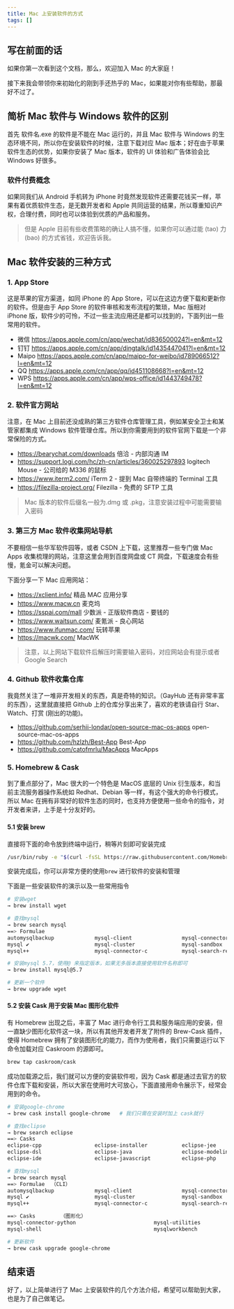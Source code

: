 ```yaml
---
title: Mac 上安装软件的方式
tags: []
---
```



## 写在前面的话

如果你第一次看到这个文档，那么，欢迎加入 Mac 的大家庭！

接下来我会带领你来初始化的刚到手还热乎的 Mac，如果能对你有些帮助，那最好不过了。

## 简析 Mac 软件与 Windows 软件的区别

首先 软件名.exe 的软件是不能在 Mac 运行的，并且 Mac 软件与 Windows 的生态环境不同，所以你在安装软件的时候，注意下载对应 Mac 版本；好在由于苹果软件生态的优势，如果你安装了 Mac 版本，软件的 UI 体验和广告体验会比 Windows 好很多。

### 软件付费概念

如果同我们从 Android 手机转为 iPhone 时竟然发现软件还需要花钱买一样，苹果有着优质软件生态，是无数开发者和 Apple 共同运营的结果，所以尊重知识产权，合理付费，同时也可以体验到优质的产品和服务。

> 但是 Apple 目前有些收费策略的确让人搞不懂，如果你可以通过能 (tao) 力 (bao) 的方式省钱，欢迎告诉我。

## Mac 软件安装的三种方式

### 1. App Store

这是苹果的官方渠道，如同 iPhone 的 App Store，可以在这边方便下载和更新你的软件。但是由于 App Store 的软件审核和发布流程的繁琐，Mac 版相对 iPhone 版，软件少的可怜，不过一些主流应用还是都可以找到的，下面列出一些常用的软件。

- 微信 <https://apps.apple.com/cn/app/wechat/id836500024?l=en&mt=12>
- 钉钉 <https://apps.apple.com/cn/app/dingtalk/id1435447041?l=en&mt=12>
- Maipo <https://apps.apple.com/cn/app/maipo-for-weibo/id789066512?l=en&mt=12>
- QQ  <https://apps.apple.com/cn/app/qq/id451108668?l=en&mt=12>
- WPS <https://apps.apple.com/cn/app/wps-office/id1443749478?l=en&mt=12>

### 2. 软件官方网站

注意，在 Mac 上目前还没成熟的第三方软件仓库管理工具，例如某安全卫士和某管家都集成 Windows 软件管理仓库。所以到你需要用到的软件官网下载是一个非常保险的方式。

- <https://bearychat.com/downloads>  倍洽 - 内部沟通 IM
- <https://support.logi.com/hc/zh-cn/articles/360025297893>  logitech Mouse - 公司给的 M336 的鼠标
- <https://www.iterm2.com/>  iTerm 2 - 提到 Mac 自带终端的 Terminal 工具
- <https://filezilla-project.org/>  Filezilla - 免费的 SFTP 工具

> Mac 版本的软件后缀名一般为.dmg 或 .pkg，注意安装过程中可能需要输入密码

### 3. 第三方 Mac 软件收集网站导航

不要相信一些华军软件园等，或者 CSDN 上下载，这里推荐一些专门做 Mac Apps 收集梳理的网站，注意这里会用到百度网盘或 CT 网盘，下载速度会有些慢，氪金可以解决问题。

下面分享一下 Mac 应用网站：

- <https://xclient.info/>  精品 MAC 应用分享
- <https://www.macw.cn>  麦克坞
- <https://sspai.com/mall>  少数派 - 正版软件商店 - 要钱的
- <https://www.waitsun.com/> 麦氪派 - 良心网站
- <https://www.ifunmac.com/>  玩转苹果
- <https://macwk.com/> MacWK

> 注意，以上网站下载软件后解压时需要输入密码，对应网站会有提示或者 Google Search

### 4. Github 软件收集仓库

我竟然关注了一堆非开发相关的东西，真是奇特的知识。（GayHub 还有非常丰富的东西），这里就直接把 Github 上的仓库分享出来了，喜欢的老铁请自行 Star、Watch、打赏 (刚出的功能)。

- <https://github.com/serhii-londar/open-source-mac-os-apps>  open-source-mac-os-apps
- <https://github.com/hzlzh/Best-App>  Best-App
- <https://github.com/catofmrlu/MacApps>  MacApps

### 5. Homebrew & Cask

到了重点部分了，Mac 很大的一个特色是 MacOS 底层的 Unix 衍生版本，和当前主流服务器操作系统如 Redhat、Debian 等一样，有这个强大的命令行模式，所以 Mac 在拥有非常好的软件生态的同时，也支持方便使用一些命令的指令，对开发者来讲，上手是十分友好的。

#### 5.1 安装 brew

直接将下面的命令放到终端中运行，稍等片刻即可安装完成

```bash
/usr/bin/ruby -e "$(curl -fsSL https://raw.githubusercontent.com/Homebrew/install/master/install)"
```

安装完成后，你可以非常方便的使用`brew` 进行软件的安装和管理

下面是一些安装软件的演示以及一些常用指令

```bash
# 安装wget
→ brew install wget

# 查找mysql
→ brew search mysql
==> Formulae
automysqlbackup             mysql-client                mysql-connector-c++         mysql-utilities             mysql@5.7
mysql ✔                     mysql-cluster               mysql-sandbox               mysql@5.5 ✔                 mysqltuner
mysql++                     mysql-connector-c           mysql-search-replace        mysql@5.6 ✔

# 安装mysql 5.7，使用@ 来指定版本，如果无多版本直接使用软件名称即可
→ brew install mysql@5.7

# 更新一个软件
→ brew upgrade wget
```

#### 5.2 安装 Cask 用于安装 Mac 图形化软件

有 Homebrew 出现之后，丰富了 Mac 进行命令行工具和服务端应用的安装，但一直缺少图形化软件这一块，所以有其他开发者开发了附件的 Brew-Cask 插件，使得 Homebrew 拥有了安装图形化的能力，而作为使用者，我们只需要运行以下命令加载对应 Caskroom 的源即可。

```bash
brew tap caskroom/cask
```

成功加载源之后，我们就可以方便的安装软件啦，因为 Cask 都是通过去官方的软件仓库下载和安装，所以大家在使用时大可放心，下面直接用命令展示下，经常会用到的命令。

```bash
# 安装google-chrome
→ brew cask install google-chrome   # 我们只需在安装时加上 cask就行

# 查找eclipse
→ brew search eclipse
==> Casks
eclipse-cpp                 eclipse-installer           eclipse-jee                 eclipse-platform            eclipse-scout
eclipse-dsl                 eclipse-java                eclipse-modeling            eclipse-ptp                 eclipse-testing
eclipse-ide                 eclipse-javascript          eclipse-php                 eclipse-rcp                 nodeclipse

# 查找mysql 
→ brew search mysql
==> Formulae  （CLI）
automysqlbackup             mysql-client                mysql-connector-c++         mysql-utilities             mysql@5.7
mysql ✔                     mysql-cluster               mysql-sandbox               mysql@5.5 ✔                 mysqltuner
mysql++                     mysql-connector-c           mysql-search-replace        mysql@5.6 ✔

==> Casks        （图形化）
mysql-connector-python                         mysql-utilities                                navicat-for-mysql
mysql-shell                                    mysqlworkbench                                 sqlpro-for-mysql

# 更新软件 
→ brew cask upgrade google-chrome
```

## 结束语

好了，以上简单进行了 Mac 上安装软件的几个方法介绍，希望可以帮助到大家，也是为了自己做笔记。
